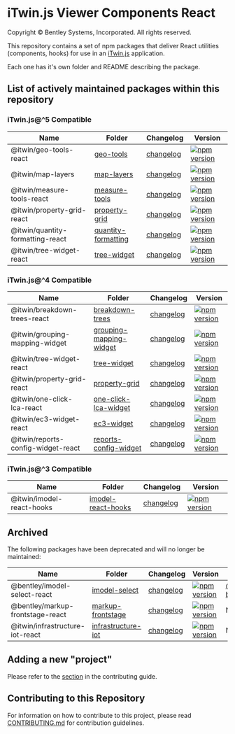# iTwin.js Viewer Components React

Copyright © Bentley Systems, Incorporated. All rights reserved.

This repository contains a set of npm packages that deliver React utilities (components, hooks) for use in an [iTwin.js](https://itwinjs.org) application.

Each one has it's own folder and README describing the package.

## List of actively maintained packages within this repository

### iTwin.js@^5 Compatible

| Name                             | Folder                                                      | Changelog                                                      | Version                                                                                                                                        |
| -------------------------------- | ----------------------------------------------------------- | -------------------------------------------------------------- | ---------------------------------------------------------------------------------------------------------------------------------------------- |
| @itwin/geo-tools-react           | [geo-tools](./packages/itwin/geo-tools/)                    | [changelog](./packages/itwin/geo-tools/CHANGELOG.md)           | [![npm version](https://badge.fury.io/js/%40itwin%2Fgeo-tools-react.svg)](https://badge.fury.io/js/%40itwin%2Fgeo-tools-react)                 |
| @itwin/map-layers                | [map-layers](./packages/itwin/map-layers/)                  | [changelog](./packages/itwin/map-layers/CHANGELOG.md)          | [![npm version](https://badge.fury.io/js/%40itwin%2Fmap-layers.svg)](https://badge.fury.io/js/%40itwin%2Fmap-layers)                           |
| @itwin/measure-tools-react       | [measure-tools](./packages/itwin/measure-tools)             | [changelog](./packages/itwin/measure-tools/CHANGELOG.md)       | [![npm version](https://badge.fury.io/js/%40itwin%2Fmeasure-tools-react.svg)](https://badge.fury.io/js/%40itwin%2Fmeasure-tools-react)         |
| @itwin/property-grid-react       | [property-grid](./packages/itwin/property-grid)             | [changelog](./packages/itwin/property-grid/CHANGELOG.md)       | [![npm version](https://badge.fury.io/js/%40itwin%2Fproperty-grid-react.svg)](https://badge.fury.io/js/%40itwin%2Fproperty-grid-react)         |
| @itwin/quantity-formatting-react | [quantity-formatting](./packages/itwin/quantity-formatting) | [changelog](./packages/itwin/quantity-formatting/CHANGELOG.md) | [![npm version](https://badge.fury.io/js/@itwin%2Fquantity-formatting-react.svg)](https://badge.fury.io/js/@itwin%2Fquantity-formatting-react) |
| @itwin/tree-widget-react         | [tree-widget](./packages/itwin/tree-widget/)                | [changelog](./packages/itwin/tree-widget/CHANGELOG.md)         | [![npm version](https://badge.fury.io/js/%40itwin%2Ftree-widget-react.svg)](https://badge.fury.io/js/%40itwin%2Ftree-widget-react)             |

### iTwin.js@^4 Compatible

| Name                               | Folder                                                              | Changelog                                                          | Version                                                                                                                                                |
| ---------------------------------- | ------------------------------------------------------------------- | ------------------------------------------------------------------ | ------------------------------------------------------------------------------------------------------------------------------------------------------ |
| @itwin/breakdown-trees-react       | [breakdown-trees](./packages/itwin/breakdown-trees)                 | [changelog](./packages/itwin/breakdown-trees/CHANGELOG.md)         | [![npm version](https://badge.fury.io/js/%40itwin%2Fbreakdown-trees-react.svg)](https://badge.fury.io/js/%40itwin%2Fbreakdown-trees-react)             |
| @itwin/grouping-mapping-widget     | [grouping-mapping-widget](./packages/itwin/grouping-mapping-widget) | [changelog](./packages/itwin/grouping-mapping-widget/CHANGELOG.md) | [![npm version](https://badge.fury.io/js/%40itwin%2Fgrouping-mapping-widget.svg)](https://badge.fury.io/js/%40itwin%2Fgrouping-mapping-widget)         |
| @itwin/tree-widget-react           | [tree-widget](./packages/itwin/tree-widget/)                        | [changelog](./packages/itwin/tree-widget/CHANGELOG.md)             | [![npm version](https://badge.fury.io/js/%40itwin%2Ftree-widget-react.svg)](https://badge.fury.io/js/%40itwin%2Ftree-widget-react)                     |
| @itwin/property-grid-react         | [property-grid](./packages/itwin/property-grid)                     | [changelog](./packages/itwin/property-grid/CHANGELOG.md)           | [![npm version](https://badge.fury.io/js/%40itwin%2Fproperty-grid-react.svg)](https://badge.fury.io/js/%40itwin%2Fproperty-grid-react)                 |
| @itwin/one-click-lca-react         | [one-click-lca-widget](./packages/itwin/one-click-lca-widget)       | [changelog](./packages/itwin/one-click-lca-widget/CHANGELOG.md)    | [![npm version](https://badge.fury.io/js/%40itwin%2Fone-click-lca-react.svg)](https://badge.fury.io/js/%40itwin%2Fone-click-lca-react)                 |
| @itwin/ec3-widget-react            | [ec3-widget](./packages/itwin/ec3-widget)                           | [changelog](./packages/itwin/ec3-widget/CHANGELOG.md)              | [![npm version](https://badge.fury.io/js/%40itwin%2Fec3-widget-react.svg)](https://badge.fury.io/js/%40itwin%2Fec3-widget-react)                       |
| @itwin/reports-config-widget-react | [reports-config-widget](./packages/itwin/reports-config-widget)     | [changelog](./packages/itwin/reports-config-widget/CHANGELOG.md)   | [![npm version](https://badge.fury.io/js/%40itwin%2Freports-config-widget-react.svg)](https://badge.fury.io/js/%40itwin%2Freports-config-widget-react) |

### iTwin.js@^3 Compatible

| Name                      | Folder                                                    | Changelog                                                     | Version                                                                                                                              |
| ------------------------- | --------------------------------------------------------- | ------------------------------------------------------------- | ------------------------------------------------------------------------------------------------------------------------------------ |
| @itwin/imodel-react-hooks | [imodel-react-hooks](./packages/itwin/imodel-react-hooks) | [changelog](./packages/itwin/imodel-react-hooks/CHANGELOG.md) | [![npm version](https://badge.fury.io/js/%40itwin%2Fimodel-react-hooks.svg)](https://badge.fury.io/js/%40itwin%2Fimodel-react-hooks) |

## Archived

The following packages have been deprecated and will no longer be maintained:

| Name                             | Folder                                                      | Changelog                                                       | Version                                                                                                                                            | Replacement                                                                              |
| -------------------------------- | ----------------------------------------------------------- | --------------------------------------------------------------- | -------------------------------------------------------------------------------------------------------------------------------------------------- | ---------------------------------------------------------------------------------------- |
| @bentley/imodel-select-react     | [imodel-select](./packages/archive/imodel-select/)          | [changelog](./packages/archive/imodel-select/CHANGELOG.md)      | [![npm version](https://badge.fury.io/js/%40bentley%2Fimodel-select-react.svg)](https://badge.fury.io/js/%40bentley%2Fimodel-select-react)         | [@itwin/imodel-browser-react](https://www.npmjs.com/package/@itwin/imodel-browser-react) |
| @bentley/markup-frontstage-react | [markup-frontstage](./packages/archive/markup-frontstage/)  | [changelog](./packages/archive/markup-frontstage/CHANGELOG.md)  | [![npm version](https://badge.fury.io/js/%40bentley%2Fmarkup-frontstage-react.svg)](https://badge.fury.io/js/%40bentley%2Fmarkup-frontstage-react) | N/A                                                                                      |
| @itwin/infrastructure-iot-react  | [infrastructure-iot](./packages/archive/infrastructure-iot) | [changelog](./packages/archive/infrastructure-iot/CHANGELOG.md) | [![npm version](https://badge.fury.io/js/%40itwin%2Finfrastructure-iot-react.svg)](https://badge.fury.io/js/%40itwin%2Finfrastructure-iot-react)   | N/A                                                                                      |

## Adding a new "project"

Please refer to the [section](CONTRIBUTING.md#adding-a-new-project) in the contributing guide.

## Contributing to this Repository

For information on how to contribute to this project, please read [CONTRIBUTING.md](CONTRIBUTING.md) for contribution guidelines.
